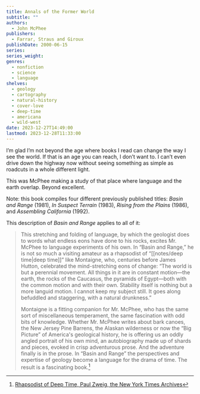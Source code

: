 ```yaml
---
title: Annals of the Former World
subtitle: ""
authors:
  - John McPhee
publishers:
  - Farrar, Straus and Giroux
publishDate: 2000-06-15
series: 
series_weight: 
genres:
  - nonfiction
  - science
  - language
shelves:
  - geology
  - cartography
  - natural-history
  - cover-love
  - deep-time
  - americana
  - wild-west
date: 2023-12-27T14:49:00
lastmod: 2023-12-28T11:33:00
---
```


I’m glad I’m not beyond the age where books I read can change the way I see the world. If that is an age you can reach, I don’t want to. I can’t even drive down the highway now without seeing something as simple as roadcuts in a whole different light.  
  
This was McPhee making a study of that place where language and the earth overlap. Beyond excellent.

Note: this book compiles four different previously published titles: *Basin and Range* (1981), *In Suspect Terrain* (1983), *Rising from the Plains* (1986), and *Assembling California* (1992).

This description of *Basin and Range* applies to all of it:

> This stretching and folding of language, by which the geologist does to words what endless eons have done to his rocks, excites Mr. McPhee to language experiments of his own. In “Basin and Range,” he is not so much a visiting amateur as a rhapsodist of “[[notes/deep time|deep time]]” like Montaigne, who, centuries before James Hutton, celebrated the mind-stretching eons of change: “The world is but a perennial movement. All things in it are in constant motion—the earth, the rocks of the Caucasus, the pyramids of Egypt—both with the common motion and with their own. Stability itself is nothing but a more languid motion. I cannot keep my subject still. It goes along befuddled and staggering, with a natural drunkness.”
> 
> Montaigne is a fitting companion for Mr. McPhee, who has the same sort of miscellaneous temperament, the same fascination with odd bits of knowledge. Whether Mr. McPhee writes about bark canoes, the New Jersey Pine Barrens, the Alaskan wilderness or now the “Big Picture” of America's geological history, he is offering us an oddly angled portrait of his own mind, an autobiography made up of shards and pieces, evoked in crisp adventurous prose. And the adventure finally is in the prose. In “Basin and Range” the perspectives and expertise of geology become a language for the drama of time. The result is a fascinating book.[^1]


[^1]: [Rhapsodist of Deep Time, Paul Zweig, the New York Times Archives](https://www.nytimes.com/1981/05/17/books/rhapsodist-of-deep-time.html)
